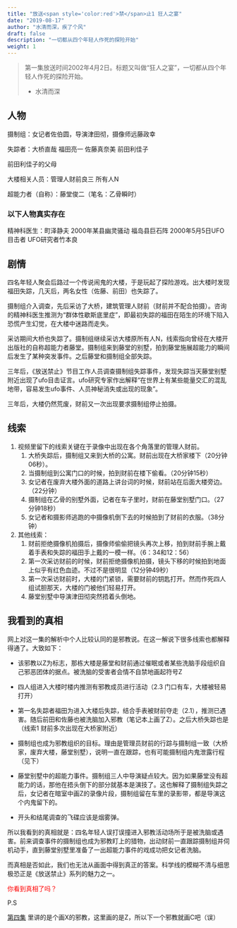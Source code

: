 ```yaml
---
title: "放送<span style='color:red'>禁</span>止1 狂人之宴"
date: "2019-08-17"
author: "水清而深，疾了个风"
draft: false
description: "一切都从四个年轻人作死的探险开始"
weight: 1
---
```




> 第一集放送时间2002年4月2日。标题又叫做“狂人之宴”，一切都从四个年轻人作死的探险开始。 
> - 水清而深

## 人物

摄制组：女记者佐伯圆，导演津田彻，摄像师远藤政幸

失踪者：大桥直哉 福田亮一 佐藤真奈美 前田利佳子

前田利佳子的父母

大楼相关人员：管理人财前良三 所有人N

超能力者（自称）：藤堂俊二（笔名：乙骨瞬时）

### 以下人物真实存在

精神科医生：町泽静夫 2000年某县幽灵骚动 福岛县巨石阵 2000年5月5日UFO目击者 UFO研究者竹本良

## 剧情

四名年轻人聚会后路过一个传说闹鬼的大楼，于是玩起了探险游戏。出大楼时发现福田失踪，几天后，两名女性（佐藤、前田）也失踪了。

摄制组介入调查，先后采访了大桥，建筑管理人财前（财前并不配合拍摄）。咨询的精神科医生推测为“群体性歇斯底里症”，即最初失踪的福田在陌生的环境下陷入恐慌产生幻觉，在大楼中迷路而走失。

采访期间大桥也失踪了。摄制组继续采访大楼原所有人N，线索指向曾经在大楼开出版社的自称超能力者藤堂。摄制组来到藤堂的别墅，拍到藤堂施展超能力的瞬间后发生了某种突发事件。之后藤堂和摄制组全部失踪。

三年后，《放送禁止》节目工作人员调查摄制组失踪事件，发现失踪当天藤堂别墅附近出现了ufo目击证言。ufo研究专家作出解释“在世界上有某些能量交汇的混乱地带，容易发生ufo事件、人员神秘消失或出现的现象”。

三年后，大楼仍然荒废，财前又一次出现要求摄制组停止拍摄。


## 线索

1. 视频里留下的线索关键在于录像中出现在各个角落里的管理人财前。
    1. 大桥失踪后，摄制组又来到大桥的公寓。财前出现在大桥家楼下（20分钟06秒）。
    2. 当摄制组到公寓门口的时候，拍到财前在楼下偷看。（20分钟15秒）
    3. 女记者在废弃大楼外面的道路上讲台词的时候，财前站在后面大楼旁边。（22分钟）
    4. 摄制组在乙骨的别墅外面，记者在车子里时，财前在藤堂别墅门口。（27分钟18秒）
    5. 女记者和摄影师逃跑的中摄像机倒下去的时候拍到了财前的衣服。（38分钟）
1. 其他线索：
    1. 财前拒绝摄像机拍摄后，摄像师偷偷把镜头再次上移，拍到财前手腕上戴着手表和失踪的福田手上戴的一模一样。（6：34和12：56）
    1. 第一次采访财前的时候，财前拒绝摄像机拍摄，镜头下移的时候拍到地面上似乎有红色血迹。不过不是很明显（12分钟49秒）
    1. 第一次采访财前时，大楼的门紧锁，需要财前的钥匙打开。然而作死四人组试胆那天，大楼的门被他们轻易打开。
    2. 藤堂别墅中导演津田彻突然捂着头倒地。




## 我看到的真相

网上对这一集的解析中个人比较认同的是邪教说。在这一解说下很多线索也都解释得通了。大致如下：

- 该邪教以Z为标志，那栋大楼是藤堂和财前通过催眠或者某些洗脑手段组织自己邪恶团体的据点。被洗脑的受害者会情不自禁地画起符号Z

- 四人组进入大楼时楼内推测有邪教成员进行活动（2.3 门口有车，大楼被轻易打开）

- 第一名失踪者福田为进入大楼后失踪，结合手表被财前夺走（2.1），推测已遇害。随后前田和佐藤也被洗脑加入邪教（笔记本上画了Z）。之后大桥失踪也是（线索1 财前多次出现在大桥家附近）

- 摄制组也成为邪教组织的目标。理由是管理员财前的行踪与摄制组一致（大桥家，废弃大楼，藤堂别墅），说明一直在跟踪，也有可能摄制组内鬼泄露行程（见下）

- 藤堂别墅中的超能力事件。摄制组三人中导演疑点较大。因为如果藤堂没有超能力的话，那他在捂头倒下的部分就基本是演技了。这也解释了摄制组失踪之后，女记者在暗室中画Z的录像片段，摄制组留在车里的录影带，都是导演这个内鬼留下的。

- 开头和结尾调查的飞碟应该是烟雾弹。

所以我看到的真相就是：四名年轻人误打误撞进入邪教活动场所于是被洗脑或遇害。前来调查事件的摄制组也成为邪教盯上的猎物，出动财前一直跟踪摄制组并伺机动手，直到藤堂别墅里准备了一出超能力事件的戏成功把女记者洗脑。


而真相是否如此，我们也无法从画面中得到真正的答案。科学线的模糊不清与细思极恐正是《放送禁止》系列的魅力之一。

<span style='color:red'>你看到真相了吗？</span>




P.S

[第四集](/post/ep4/) 里讲的是个画X的邪教，这里画的是Z，所以下一个邪教就画C吧（误）

<!-- 
结合超能力者藤堂的说辞，“Z”与“乙”或者“财前的Z”的关联，女记者最后神志不清画着“Z”的画面，按照科学线可以稍作推断，那栋大楼是藤堂和财前通过催眠或者某些洗脑手段组织自己邪恶团体的据点，所有人N可能也是共犯。

通过在藤堂别墅中导演津田彻的表现，既然藤堂没有超能力，可以推断导演也是组织的托，通过制造恐慌渲染藤堂超能力的强大。

再细思下去，大桥在第一次接受采访的时候焦躁不安欲言又止的样子，也相当可疑。如果大桥和导演一开始都是组织的成员，那么整件事件都是组织为了吸纳新成员的圈套。而真相是否如此，我们也无法从画面中得到真正的答案。科学线的模糊不清与细思极恐正是《放送禁止》系列的魅力之一。

回到第一集的标题“狂人之宴”，这说的是那作死四人组的探索建筑那天的聚会，还是藤堂一伙人的邪恶组织，又或者是伴随着摄制组记录过程的鸿门之宴呢？



 -->